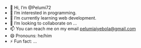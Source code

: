 - 👋 Hi, I’m @Pelumi72
- 👀 I’m interested in programming.
- 🌱 I’m currently learning web development.
- 💞️ I’m looking to collaborate on ...
- 📫 You can reach me on my email pelumiaiyebola@gmail.com
- 😄 Pronouns: he/him
- ⚡ Fun fact: ...

<!---
Pelumi72/Pelumi72 is a ✨ special ✨ repository because its `README.md` (this file) appears on your GitHub profile.
You can click the Preview link to take a look at your changes.
--->
